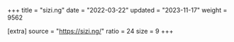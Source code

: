 +++
title = "sizi.ng"
date = "2022-03-22"
updated = "2023-11-17"
weight = 9562

[extra]
source = "https://sizi.ng/"
ratio = 24
size = 9
+++
